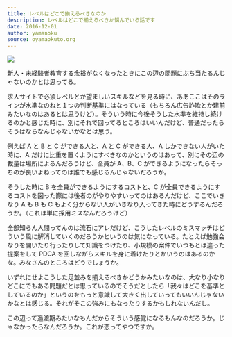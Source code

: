 ```yaml
---
title: レベルはどこで揃えるべきなのか
description: レベルはどこで揃えるべきか悩んでいる話です
date: 2016-12-01
author: yamanoku
source: oyamaokuto.org
---
```


![](https://i.gyazo.com/c478297c04039c096effec608551e963.png)

新人・未経験者教育する余裕がなくなったときにこの辺の問題にぶち当たるんじゃないのかとは思ってる。

求人サイトで必須レベルとか望ましいスキルなどを見る時に、ああここはそのラインが水準なのねと１つの判断基準にはなっている（もちろん広告詐欺とか建前みたいなのはあるとは思うけど）。そういう時に今後そうした水準を維持し続けるのかと感じた時に、別にそれで回ってるところはいいんだけど、普通だったらそうはならなんじゃないかなとは思う。

例えば A と B と C ができる人と、A と C ができる人、A しかできない人がいた時に、A だけに比重を置くようにすべきなのかというのはあって、別にその辺の裁量は場所によるんだろうけど、全員が A、B、C ができるようになったらそっちのが良いよねってのは誰でも感じるんじゃないだろうか。

そうした時に B を全員ができるようにするコストと、C が全員できるようにするコストを図った際には後者のがやりやすいってのはあるんだけど、ここでいきなり A も B も C もよく分からない人がいきなり入ってきた時にどうするんだろうか。（これは単に採用ミスなんだろうけど）

全部知らん人間ってんのは流石にアレだけど、こうしたレベルのミスマッチはどういう風に解消していくのだろうかというのは気になっている。たとえば勉強会なりを開いたり行ったりして知識をつけたり、小規模の案件でいつもとは違った提案をして PDCA を回しながらスキルを身に着けたりとかいうのはあるのかな。みなさんのところはどうでしょうか。

いずれにせよこうした足並みを揃えるべきかどうかみたいなのは、大なり小なりどこにでもある問題だとは思っているのでそうだとしたら「我々はどこを基準としているのか」というのをもっと意識して大きく出していってもいいんじゃないかなとは感じる。それがそこの強みにもなったりするかもしれないんだし。

この辺って過渡期みたいなもんだからそういう感覚になるもんなのだろうか。じゃなかったらなんだろうか。これが恋ってやつですか。
